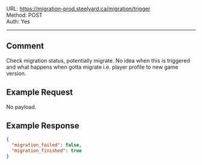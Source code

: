 URL: https://migration-prod.steelyard.ca/migration/trigger \
Method: POST \
Auth: Yes

---

## Comment
Check migration status, potentially migrate. No idea when this is triggered and what happens when gotta migrate i.e. player profile to new game version.

## Example Request
No payload.

## Example Response
```json
{
  "migration_failed": false,
  "migration_finished": true
}
```